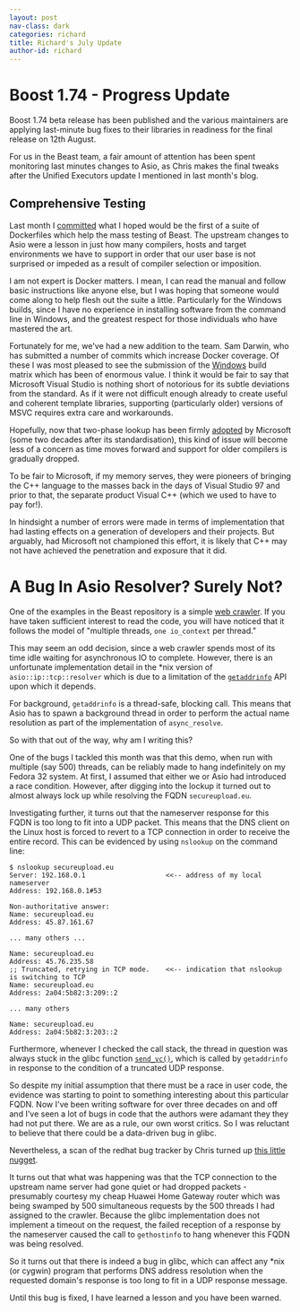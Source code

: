 ```yaml
---
layout: post
nav-class: dark
categories: richard
title: Richard's July Update
author-id: richard
---
```


# Boost 1.74 - Progress Update

Boost 1.74 beta release has been published and the various maintainers are applying last-minute bug fixes to their 
libraries in readiness for the final release on  12th August.

For us in the Beast team, a fair amount of attention has been spent monitoring last minutes changes to Asio, as Chris
makes the final tweaks after the Unified Executors update I mentioned in last month's blog.

## Comprehensive Testing

Last month I [committed](https://github.com/boostorg/beast/commit/b84d8ad3d48d173bd78ed6dc2ed8d26d84762af3) what I hoped 
would be the first of a suite of Dockerfiles which help the mass testing of Beast. The upstream changes to Asio
were a lesson in just how many compilers, hosts and target environments we have to support in order that our user base
is not surprised or impeded as a result of compiler selection or imposition.
 
I am not expert is Docker matters. I mean, I can read the manual and follow basic instructions like anyone else,
but I was hoping that someone would come along to help flesh out the suite a little. Particularly for the Windows
builds, since I have no experience in installing software from the command line in Windows, and the greatest respect
for those individuals who have mastered the art.

Fortunately for me, we've had a new addition to the team. Sam Darwin, who has submitted a number of commits which
increase Docker coverage. Of these I was most pleased to see the submission of the 
[Windows](https://github.com/boostorg/beast/commit/3486e9cb18aa39b392e07031a33e65b1792fbccf) build matrix which has 
been of enormous value. I think it would be fair to say that Microsoft Visual Studio is nothing short of notorious
for its subtle deviations from the standard. As if it were not difficult enough already to create useful and coherent 
template libraries, supporting (particularly older) versions of MSVC requires extra care and workarounds. 

Hopefully, now that two-phase lookup has been firmly 
[adopted](https://devblogs.microsoft.com/cppblog/two-phase-name-lookup-support-comes-to-msvc/) by Microsoft (some two 
decades after its standardisation), this kind of issue will become less of a concern as time moves forward and support 
for older compilers is gradually dropped.

To be fair to Microsoft, if my memory serves, they were pioneers of bringing the C++ language to the masses back in the 
days of Visual Studio 97 and prior to that, the separate product Visual C++ (which we used to have to pay for!).

In hindsight a number of errors were made in terms of implementation that had lasting effects on a generation of 
developers and their projects. But arguably, had Microsoft not championed this effort, it is likely that C++ may not
have achieved the penetration and exposure that it did.

# A Bug In Asio Resolver? Surely Not?

One of the examples in the Beast repository is a simple 
[web crawler](https://github.com/boostorg/beast/tree/develop/example/http/client/crawl). If you have taken sufficient
interest to read the code, you will have noticed that it follows the model of "multiple threads, `one io_context` per 
thread."

This may seem an odd decision, since a web crawler spends most of its time idle waiting for asynchronous IO to complete.
However, there is an unfortunate implementation detail in the *nix version of `asio::ip::tcp::resolver` which is due to
a limitation of the [`getaddrinfo`](https://linux.die.net/man/3/getaddrinfo) API upon which it depends.

For background, `getaddrinfo` is a thread-safe, blocking call. This means that Asio has to spawn a background thread
in order to perform the actual name resolution as part of the implementation of `async_resolve`.

So with that out of the way, why am I writing this?

One of the bugs I tackled this month was that this demo, when run with multiple (say 500) threads, can be reliably made 
to hang indefinitely on my Fedora 32 system. At first, I assumed that either we or Asio had introduced a race condition.
However, after digging into the lockup it turned out to almost always lock up while resolving the FQDN `secureupload.eu`.

Investigating further, it turns out that the nameserver response for this FQDN is too long to fit into a UDP packet.
This means that the DNS client on the Linux host is forced to revert to a TCP connection in order to receive the entire
record. This can be evidenced by using `nslookup` on the command line:

```
$ nslookup secureupload.eu
Server: 192.168.0.1                    <<-- address of my local nameserver
Address: 192.168.0.1#53

Non-authoritative answer:
Name: secureupload.eu
Address: 45.87.161.67

... many others ...

Name: secureupload.eu
Address: 45.76.235.58
;; Truncated, retrying in TCP mode.    <<-- indication that nslookup is switching to TCP
Name: secureupload.eu
Address: 2a04:5b82:3:209::2

... many others

Name: secureupload.eu
Address: 2a04:5b82:3:203::2
```

Furthermore, whenever I checked the call stack, the thread in question was always stuck in the glibc function 
[`send_vc()`](https://code.woboq.org/userspace/glibc/resolv/res_send.c.html#send_vc), which is called by `getaddrinfo` 
in response to the condition of a truncated UDP response.

So despite my initial assumption that there must be a race in user code, the evidence was starting to point to something
interesting about this particular FQDN. Now I've been writing software for over three decades on and off and I've seen
a lot of bugs in code that the authors were adamant they they had not put there. We are as a rule, our own worst 
critics. So I was reluctant to believe that there could be a data-driven bug in glibc. 

Nevertheless, a scan of the redhat bug tracker by Chris turned up 
[this little nugget](https://bugzilla.redhat.com/show_bug.cgi?id=1429442).

It turns out that what was happening was that the TCP connection to the upstream name server had gone quiet or had 
dropped packets - presumably courtesy my cheap Huawei Home Gateway router which was being swamped by 500 simultaneous
 requests by the 500 threads I had assigned to the crawler. Because the glibc implementation does not implement
a timeout on the request, the failed reception of a response by the nameserver caused the call to `gethostinfo` to hang
whenever this FQDN was being resolved.

So it turns out that there is indeed a bug in glibc, which can affect any *nix (or cygwin) program that performs DNS
address resolution when the requested domain's response is too long to fit in a UDP response message.

Until this bug is fixed, I have learned a lesson and you have been warned.
